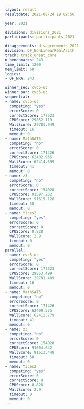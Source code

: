 ```yaml
---
layout: result
resultdate: 2021-08-24 19:02:50

year: 2021

divisions: divisions_2021
participants: participants_2021

disagreements: disagreements_2021
division: QF_NonLinearRealArith
track: track_unsat_core
n_benchmarks: 243
time_limit: 1200
mem_limit: 60
logics:
- QF_NRA: 243

winner_seq: cvc5-uc
winner_par: cvc5-uc
sequential:
- name: cvc5-uc
  competing: "yes"
  errorScore: 0
  correctScore: 177623
  CPUScore: 29852.119
  WallScore: 29781.949
  timeout: 16
  memout: 0
- name: MathSAT5
  competing: "no"
  errorScore: 0
  correctScore: 171426
  CPUScore: 62402.955
  WallScore: 62414.699
  timeout: 41
  memout: 0
- name: z3
  competing: "no"
  errorScore: 0
  correctScore: 154028
  CPUScore: 91597.232
  WallScore: 91615.128
  timeout: 50
  memout: 0
- name: Yices2
  competing: "yes"
  errorScore: 0
  correctScore: 0
  CPUScore: 0.828
  WallScore: 2.9
  timeout: 0
  memout: 0
parallel:
- name: cvc5-uc
  competing: "yes"
  errorScore: 0
  correctScore: 177623
  CPUScore: 29853.499
  WallScore: 29781.409
  timeout: 16
  memout: 0
- name: MathSAT5
  competing: "no"
  errorScore: 0
  correctScore: 171426
  CPUScore: 62409.575
  WallScore: 62412.779
  timeout: 41
  memout: 0
- name: z3
  competing: "no"
  errorScore: 0
  correctScore: 154028
  CPUScore: 91604.642
  WallScore: 91613.448
  timeout: 50
  memout: 0
- name: Yices2
  competing: "yes"
  errorScore: 0
  correctScore: 0
  CPUScore: 0.828
  WallScore: 2.9
  timeout: 0
  memout: 0
---
```


